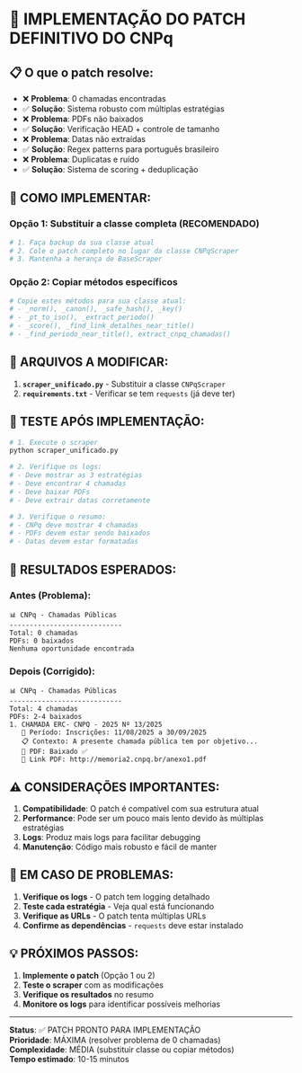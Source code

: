 # 🚀 IMPLEMENTAÇÃO DO PATCH DEFINITIVO DO CNPq

## 📋 O que o patch resolve:

- ❌ **Problema**: 0 chamadas encontradas
- ✅ **Solução**: Sistema robusto com múltiplas estratégias
- ❌ **Problema**: PDFs não baixados
- ✅ **Solução**: Verificação HEAD + controle de tamanho
- ❌ **Problema**: Datas não extraídas
- ✅ **Solução**: Regex patterns para português brasileiro
- ❌ **Problema**: Duplicatas e ruído
- ✅ **Solução**: Sistema de scoring + deduplicação

## 🔧 COMO IMPLEMENTAR:

### **Opção 1: Substituir a classe completa (RECOMENDADO)**

```python
# 1. Faça backup da sua classe atual
# 2. Cole o patch completo no lugar da classe CNPqScraper
# 3. Mantenha a herança de BaseScraper
```

### **Opção 2: Copiar métodos específicos**

```python
# Copie estes métodos para sua classe atual:
# - _norm(), _canon(), _safe_hash(), _key()
# - _pt_to_iso(), _extract_periodo()
# - _score(), _find_link_detalhes_near_title()
# - _find_periodo_near_title(), extract_cnpq_chamadas()
```

## 📁 ARQUIVOS A MODIFICAR:

1. **`scraper_unificado.py`** - Substituir a classe `CNPqScraper`
2. **`requirements.txt`** - Verificar se tem `requests` (já deve ter)

## 🧪 TESTE APÓS IMPLEMENTAÇÃO:

```bash
# 1. Execute o scraper
python scraper_unificado.py

# 2. Verifique os logs:
# - Deve mostrar as 3 estratégias
# - Deve encontrar 4 chamadas
# - Deve baixar PDFs
# - Deve extrair datas corretamente

# 3. Verifique o resumo:
# - CNPq deve mostrar 4 chamadas
# - PDFs devem estar sendo baixados
# - Datas devem estar formatadas
```

## 🎯 RESULTADOS ESPERADOS:

### **Antes (Problema):**
```
📊 CNPq - Chamadas Públicas
----------------------------
Total: 0 chamadas
PDFs: 0 baixados
Nenhuma oportunidade encontrada
```

### **Depois (Corrigido):**
```
📊 CNPq - Chamadas Públicas
----------------------------
Total: 4 chamadas
PDFs: 2-4 baixados
1. CHAMADA ERC- CNPQ - 2025 Nº 13/2025
   📅 Período: Inscrições: 11/08/2025 a 30/09/2025
   📋 Contexto: A presente chamada pública tem por objetivo...
   📄 PDF: Baixado ✅
   🔗 Link PDF: http://memoria2.cnpq.br/anexo1.pdf
```

## ⚠️ CONSIDERAÇÕES IMPORTANTES:

1. **Compatibilidade**: O patch é compatível com sua estrutura atual
2. **Performance**: Pode ser um pouco mais lento devido às múltiplas estratégias
3. **Logs**: Produz mais logs para facilitar debugging
4. **Manutenção**: Código mais robusto e fácil de manter

## 🚨 EM CASO DE PROBLEMAS:

1. **Verifique os logs** - O patch tem logging detalhado
2. **Teste cada estratégia** - Veja qual está funcionando
3. **Verifique as URLs** - O patch tenta múltiplas URLs
4. **Confirme as dependências** - `requests` deve estar instalado

## 💡 PRÓXIMOS PASSOS:

1. **Implemente o patch** (Opção 1 ou 2)
2. **Teste o scraper** com as modificações
3. **Verifique os resultados** no resumo
4. **Monitore os logs** para identificar possíveis melhorias

---

**Status**: ✅ PATCH PRONTO PARA IMPLEMENTAÇÃO  
**Prioridade**: MÁXIMA (resolver problema de 0 chamadas)  
**Complexidade**: MÉDIA (substituir classe ou copiar métodos)  
**Tempo estimado**: 10-15 minutos
